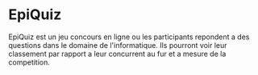 # EpiQuiz
EpiQuiz est un jeu concours en ligne ou les participants repondent a des questions dans le domaine de l'informatique. Ils pourront voir leur classement par rapport a leur concurrent au fur et a mesure de la competition.
